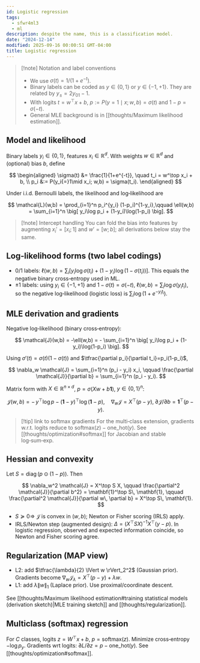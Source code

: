 ```yaml
---
id: Logistic regression
tags:
  - sfwr4ml3
  - ml
description: despite the name, this is a classification model.
date: "2024-12-14"
modified: 2025-09-16 00:00:51 GMT-04:00
title: Logistic regression
---
```


> [!note] Notation and label conventions
>
> - We use $\sigma(t)=1/(1+e^{-t})$.
> - Binary labels can be coded as $y\in\{0,1\}$ or $y\in\{-1,+1\}$. They are related by $y_{\pm}=2y_{01}-1$.
> - With logits $t=w^\top x + b$, $p:=P(y{=}1\mid x;w,b)=\sigma(t)$ and $1-p=\sigma(-t)$.
> - General MLE background is in [[thoughts/Maximum likelihood estimation]].

## Model and likelihood

Binary labels $y_i \in \{0,1\}$, features $x_i \in \mathbb{R}^d$. With weights $w \in \mathbb{R}^d$ and (optional) bias $b$, define

$$
\begin{aligned}
\sigma(t) &= \frac{1}{1+e^{-t}}, \quad t_i = w^\top x_i + b, \\
p_i &:= P(y_i{=}1\mid x_i; w,b) = \sigma(t_i).
\end{aligned}
$$

Under i.i.d. Bernoulli labels, the likelihood and log‑likelihood are

$$
\mathcal{L}(w,b) = \prod_{i=1}^n p_i^{y_i} (1-p_i)^{1-y_i},\qquad
\ell(w,b) = \sum_{i=1}^n \big[ y_i\log p_i + (1-y_i)\log(1-p_i) \big].
$$

> [!note] Intercept handling
> You can fold the bias into features by augmenting $x_i'=[x_i;1]$ and $w'=[w;b]$; all derivations below stay the same.

## Log‑likelihood forms (two label codings)

- 0/1 labels: $\displaystyle \ell(w,b)=\sum_i \big[y_i\log\sigma(t_i)+(1-y_i)\log(1-\sigma(t_i))\big]$. This equals the negative binary cross‑entropy used in ML.
- ±1 labels: using $y_i\in\{-1,+1\}$ and $1-\sigma(t)=\sigma(-t)$,
  $\displaystyle \ell(w,b)=\sum_i \log \sigma\big(y_i t_i\big)$,
  so the negative log‑likelihood (logistic loss) is $\sum_i \log\big(1+e^{-y_i t_i}\big)$.

## MLE derivation and gradients

Negative log‑likelihood (binary cross‑entropy):

$$
\mathcal{J}(w,b) = -\ell(w,b)
= - \sum_{i=1}^n \big[ y_i\log p_i + (1-y_i)\log(1-p_i) \big].
$$

Using $\sigma'(t) = \sigma(t)(1-\sigma(t))$ and $\tfrac{\partial p_i}{\partial t_i}=p_i(1-p_i)$,

$$
\nabla_w \mathcal{J} = \sum_{i=1}^n (p_i - y_i) x_i, \qquad
\frac{\partial \mathcal{J}}{\partial b} = \sum_{i=1}^n (p_i - y_i).
$$

Matrix form with $X\in\mathbb{R}^{n\times d}$, $p=\sigma(Xw{+}b\mathbf{1})$, $y\in\{0,1\}^n$:

$$
\mathcal{J}(w,b) = -\, y^\top \log p - (\mathbf{1}-y)^\top \log(\mathbf{1}-p),\quad
\nabla_w \mathcal{J} = X^\top (p - y),\; \partial \mathcal{J}/\partial b = \mathbf{1}^\top (p-y).
$$

> [!tip] link to softmax gradients
> For the multi‑class extension, gradients w.r.t. logits reduce to $\text{softmax}(z)-\text{one\_hot}(y)$. See [[thoughts/optimization#softmax]] for Jacobian and stable log‑sum‑exp.

## Hessian and convexity

Let $S=\operatorname{diag}(p\odot (1-p))$. Then

$$
\nabla_w^2 \mathcal{J} = X^\top S X, \qquad \frac{\partial^2 \mathcal{J}}{\partial b^2} = \mathbf{1}^\top S\, \mathbf{1}, \qquad \frac{\partial^2 \mathcal{J}}{\partial w\, \partial b} = X^\top S\, \mathbf{1}.
$$

- $S \succeq 0 \Rightarrow$ $\mathcal{J}$ is convex in $(w,b)$; Newton or Fisher scoring (IRLS) apply.
- IRLS/Newton step (augmented design): $\Delta = (X^\top S X)^{-1} X^\top (y-p)$. In logistic regression, observed and expected information coincide, so Newton and Fisher scoring agree.

## Regularization (MAP view)

- L2: add $\tfrac{\lambda}{2} \lVert w \rVert_2^2$ (Gaussian prior). Gradients become $\nabla_w \mathcal{J}_{\lambda}=X^\top(p-y)+\lambda w$.
- L1: add $\lambda \lVert w \rVert_1$ (Laplace prior). Use proximal/coordinate descent.

See [[thoughts/Maximum likelihood estimation#training statistical models (derivation sketch)|MLE training sketch]] and [[thoughts/regularization]].

## Multiclass (softmax) regression

For $C$ classes, logits $z=W^\top x + b$, $p=\text{softmax}(z)$. Minimize cross‑entropy $-\log p_{y}$. Gradients wrt logits: $\partial L/\partial z = p - \text{one\_hot}(y)$. See [[thoughts/optimization#softmax]].
